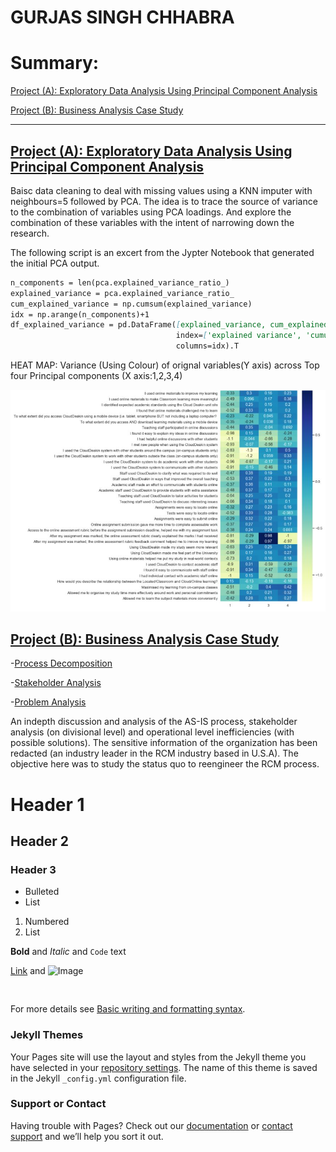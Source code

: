 # GURJAS SINGH CHHABRA

# Summary:
[Project (A): Exploratory Data Analysis Using Principal Component Analysis](https://github.com/gurjaschhabra2324/PORTFOLIO/blob/main/Expploratory%20Data%20Analysis%20Using%20Principal%20Component%20Analysis/PCA%20for%20EDA.ipynb)

[Project (B): Business Analysis Case Study](https://github.com/gurjaschhabra2324/PORTFOLIO/tree/main/Documentation%20and%20Business%20Analysis)

_________________________________________________________________________________________________________________________________________________________



## [Project (A): Exploratory Data Analysis Using Principal Component Analysis](https://github.com/gurjaschhabra2324/PORTFOLIO/blob/main/Expploratory%20Data%20Analysis%20Using%20Principal%20Component%20Analysis/PCA%20for%20EDA.ipynb)

Baisc data cleaning to deal with missing values using a KNN imputer with neighbours=5 followed by PCA. The idea is to trace the source of variance to the combination of variables using PCA loadings. And explore the combination of these variables with the intent of narrowing down the research. 

The following script is an excert from the Jypter Notebook that generated the initial PCA output.  

```markdown
n_components = len(pca.explained_variance_ratio_)
explained_variance = pca.explained_variance_ratio_
cum_explained_variance = np.cumsum(explained_variance)
idx = np.arange(n_components)+1
df_explained_variance = pd.DataFrame([explained_variance, cum_explained_variance], 
                                     index=['explained variance', 'cumulative'], 
                                     columns=idx).T
```
HEAT MAP: Variance (Using Colour) of orignal variables(Y axis) across Top four Principal components (X axis:1,2,3,4)

![](/images/015.JPG)


## [Project (B): Business Analysis Case Study](https://github.com/gurjaschhabra2324/PORTFOLIO/tree/main/Documentation%20and%20Business%20Analysis)
-[Process Decomposition](https://github.com/gurjaschhabra2324/PORTFOLIO/blob/main/Documentation%20and%20Business%20Analysis/(A.)%20PROCESS%20BREAKDOWN.pdf)

-[Stakeholder Analysis](https://github.com/gurjaschhabra2324/PORTFOLIO/blob/main/Documentation%20and%20Business%20Analysis/(B.)STAKEHOLDER%20ANALYSIS.pdf)

-[Problem Analysis](https://github.com/gurjaschhabra2324/PORTFOLIO/blob/main/Documentation%20and%20Business%20Analysis/(C.)OPTIMIZATION.pdf)

An indepth discussion and analysis of the AS-IS process, stakeholder analysis (on divisional level) and operational level inefficiencies (with possible solutions). The sensitive information of the organization has been redacted (an industry leader in the RCM industry based in U.S.A). The objective here was to study the status quo to reengineer the RCM process.  


# Header 1
## Header 2
### Header 3

- Bulleted
- List

1. Numbered
2. List

**Bold** and _Italic_ and `Code` text

[Link](url) and ![Image](src)
```


```

For more details see [Basic writing and formatting syntax](https://docs.github.com/en/github/writing-on-github/getting-started-with-writing-and-formatting-on-github/basic-writing-and-formatting-syntax).

### Jekyll Themes

Your Pages site will use the layout and styles from the Jekyll theme you have selected in your [repository settings](https://github.com/gurjaschhabra2324/PORTFOLIO/settings/pages). The name of this theme is saved in the Jekyll `_config.yml` configuration file.

### Support or Contact

Having trouble with Pages? Check out our [documentation](https://docs.github.com/categories/github-pages-basics/) or [contact support](https://support.github.com/contact) and we’ll help you sort it out.

